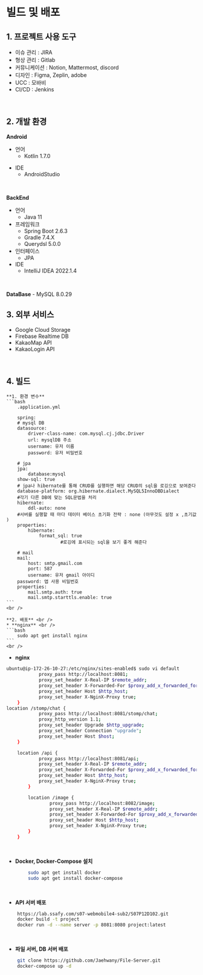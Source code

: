 # 빌드 및 배포

## 1. 프로젝트 사용 도구
- 이슈 관리  : JIRA
- 형상 관리 : Gitlab
- 커뮤니케이션 : Notion, Mattermost, discord
- 디자인 : Figma, Zeplin, adobe
- UCC : 모바비
- CI/CD : Jenkins
<br />

## 2. 개발 환경
**Android**
* 언어
    - Kotlin 1.7.0
- IDE
    - AndroidStudio
<br />

**BackEnd**
- 언어
    - Java 11
- 프레임워크
    - Spring Boot 2.6.3
    - Gradle 7.4.X
    - Querydsl 5.0.0
- 인터페이스
    - JPA
- IDE
    - IntelliJ IDEA 2022.1.4
<br />

**DataBase**
    - MySQL 8.0.29
<br />

## 3. 외부 서비스
- Google Cloud Storage
- Firebase Realtime DB
- KakaoMap API
- KakaoLogin API
<br />

## 4. 빌드
    **1. 환경 변수**
    ```bash
        .application.yml

        spring:
        # mysql DB
        datasource:
            driver-class-name: com.mysql.cj.jdbc.Driver
            url: mysqlDB 주소
            username: 유저 이름
            password: 유저 비밀번호

        # jpa
        jpa:
            database:mysql
        show-sql: true
        # jpa나 hibernate를 통해 CRUD를 실행하면 해당 CRUD의 sql을 로깅으로 보여준다
        database-platform: org.hibernate.dialect.MySQL5InnoDBDialect
        #각기 다른 DB에 맞는 SQL문법을 처리
        hibernate:
            ddl-auto: none
        #서버를 실행할 때 마다 데이터 베이스 초기화 전략 : none (아무것도 설정 x ,초기값 )
        properties:
            hibernate:
                format_sql: true
                        #로깅에 표시되는 sql을 보기 좋게 해준다

        # mail
        mail:
            host: smtp.gmail.com
            port: 587
            username: 유저 gmail 아이디
        password: 앱 사용 비밀번호
        properties:
            mail.smtp.auth: true
            mail.smtp.starttls.enable: true
    ```
    <br />

    **2. 배포** <br />
    * **nginx** <br />
    ```bash
        sudo apt get install nginx
    ```
    <br />

* **nginx** <br />
```bash
ubuntu@ip-172-26-10-27:/etc/nginx/sites-enabled$ sudo vi default
            proxy_pass http://localhost:8081;
            proxy_set_header X-Real-IP $remote_addr;
            proxy_set_header X-Forwarded-For $proxy_add_x_forwarded_for;
            proxy_set_header Host $http_host;
            proxy_set_header X-NginX-Proxy true;
    }
location /stomp/chat {
            proxy_pass http://localhost:8081/stomp/chat;
            proxy_http_version 1.1;
            proxy_set_header Upgrade $http_upgrade;
            proxy_set_header Connection "upgrade";
            proxy_set_header Host $host;
    }

    location /api {
            proxy_pass http://localhost:8081/api;
            proxy_set_header X-Real-IP $remote_addr;
            proxy_set_header X-Forwarded-For $proxy_add_x_forwarded_for;
            proxy_set_header Host $http_host;
            proxy_set_header X-NginX-Proxy true;
        }

        location /image {
                proxy_pass http://localhost:8082/image;
                proxy_set_header X-Real-IP $remote_addr;
                proxy_set_header X-Forwarded-For $proxy_add_x_forwarded_for;
                proxy_set_header Host $http_host;
                proxy_set_header X-NginX-Proxy true;
        }
    }
```
<br />

* **Docker, Docker-Compose 설치** <br />
```bash
        sudo apt get install docker 
        sudo apt get install docker-compose
```
<br />

* **API 서버 배포** <br />
```bash
    https://lab.ssafy.com/s07-webmobile4-sub2/S07P12D102.git
    docker build -t project
    docker run -d --name server -p 8081:8080 project:latest
 ```
<br />

* **파일 서버, DB 서버 배포** <br />
```bash
    git clone https://github.com/Jaehwany/File-Server.git
    docker-compose up -d
```
<br />
